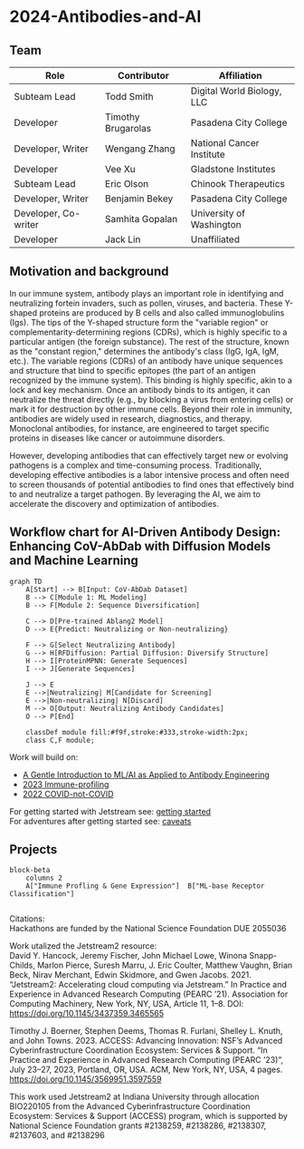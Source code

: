 # 2024-Antibodies-and-AI

## Team
|Role|Contributor|Affiliation|
|----------|----------|----------|
|Subteam Lead|Todd Smith|Digital World Biology, LLC|
|Developer|Timothy Brugarolas|Pasadena City College|
|Developer, Writer|Wengang Zhang|National Cancer Institute|
|Developer|Vee Xu|Gladstone Institutes|
|Subteam Lead|Eric Olson|Chinook Therapeutics|
|Developer, Writer|Benjamin Bekey|Pasadena City College|
|Developer, Co-writer|Samhita Gopalan|University of Washington|
|Developer|Jack Lin|Unaffiliated|

## Motivation and background
In our immune system, antibody plays an important role in identifying and neutralizing fortein invaders, such as pollen, viruses, and bacteria. These Y-shaped proteins are produced by B cells and also called immunoglobulins (Igs). The tips of the Y-shaped structure form the "variable region" or complementarity-determining regions (CDRs), which is highly specific to a particular antigen (the foreign substance). The rest of the structure, known as the "constant region," determines the antibody's class (IgG, IgA, IgM, etc.). The variable regions (CDRs) of an antibody have unique sequences and structure that bind to specific epitopes (the part of an antigen recognized by the immune system). This binding is highly specific, akin to a lock and key mechanism. Once an antibody binds to its antigen, it can neutralize the threat directly (e.g., by blocking a virus from entering cells) or mark it for destruction by other immune cells. Beyond their role in immunity, antibodies are widely used in research, diagnostics, and therapy. Monoclonal antibodies, for instance, are engineered to target specific proteins in diseases like cancer or autoimmune disorders. 

However, developing antibodies that can effectively target new or evolving pathogens is a complex and time-consuming process. Traditionally, developing effective antibodies is a labor intensive process and often need to screen thousands of potential antibodies to find ones that effectively bind to and neutralize a target pathogen. By leveraging the AI, we aim to accelerate the discovery and optimization of antibodies. 


## Workflow chart for AI-Driven Antibody Design: Enhancing CoV-AbDab with Diffusion Models and Machine Learning

```mermaid
graph TD
    A[Start] --> B[Input: CoV-AbDab Dataset]
    B --> C[Module 1: ML Modeling]
    B --> F[Module 2: Sequence Diversification]
    
    C --> D[Pre-trained Ablang2 Model]
    D --> E{Predict: Neutralizing or Non-neutralizing}
    
    F --> G[Select Neutralizing Antibody]
    G --> H[RFDiffusion: Partial Diffusion: Diversify Structure]
    H --> I[ProteinMPNN: Generate Sequences]
    I --> J[Generate Sequences]
    
    J --> E
    E -->|Neutralizing| M[Candidate for Screening]
    E -->|Non-neutralizing| N[Discard]
    M --> O[Output: Neutralizing Antibody Candidates]
    O --> P[End]

    classDef module fill:#f9f,stroke:#333,stroke-width:2px;
    class C,F module;
```

Work will build on:
- [A Gentle Introduction to ML/AI as Applied to Antibody Engineering](https://github.com/NCBI-Codeathons/mlxai-2024-team-smith)
- [2023 Immune-profiling](https://github.com/AntibodyEngineers/2023-immune-profiling)
- [2022 COVID-not-COVID](https://github.com/AntibodyEngineers/2022-covid-not-covid)

For getting started with Jetstream see: [getting started](/getting-started.md)  
For adventures after getting started see: [caveats](/caveats.md)  

## Projects
```mermaid
block-beta
    columns 2
    A["Immune Profling & Gene Expression"]  B["ML-base Receptor Classification"]
 
```

Citations:  
Hackathons are funded by the National Science Foundation DUE 2055036

Work utalized the Jetstream2 resource:  
David Y. Hancock, Jeremy Fischer, John Michael Lowe, Winona Snapp-Childs, Marlon Pierce, Suresh Marru, J. Eric Coulter, Matthew Vaughn, Brian Beck, Nirav Merchant, Edwin Skidmore, and Gwen Jacobs. 2021. “Jetstream2: Accelerating cloud computing via Jetstream.” In Practice and Experience in Advanced Research Computing (PEARC ’21). Association for Computing Machinery, New York, NY, USA, Article 11, 1–8. DOI: https://doi.org/10.1145/3437359.3465565

Timothy J. Boerner, Stephen Deems, Thomas R. Furlani, Shelley L. Knuth, and John Towns. 2023. ACCESS: Advancing Innovation: NSF’s Advanced Cyberinfrastructure Coordination Ecosystem: Services & Support. “In Practice and Experience in Advanced Research Computing (PEARC ’23)”, July 23–27, 2023, Portland, OR, USA. ACM, New York, NY, USA, 4 pages. https://doi.org/10.1145/3569951.3597559

This work used Jetstream2 at Indiana University through allocation BIO220105 from the Advanced Cyberinfrastructure Coordination Ecosystem: Services & Support (ACCESS) program, which is supported by National Science Foundation grants #2138259, #2138286, #2138307, #2137603, and #2138296
